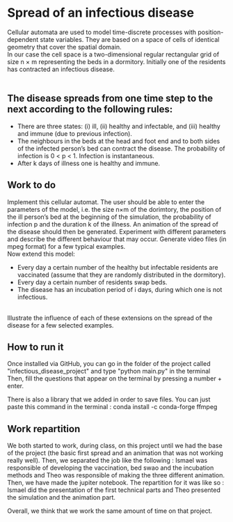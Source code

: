 # Spread of an infectious disease
Cellular automata are used to model time-discrete processes with position-dependent state
variables. They are based on a space of cells of identical geometry that cover the spatial
domain.<br/>
In our case the cell space is a two-dimensional regular rectangular grid of size n × m
representing the beds in a dormitory. Initially one of the residents has contracted an infectious
disease. <br/><br/>

## The disease spreads from one time step to the next according to the following rules:<br/>
<ul>
<li>There are three states: (i) ill, (ii) healthy and infectable, and (iii) healthy and immune
(due to previous infection).</li>
<li>The neighbours in the beds at the head and foot end and to both sides of the infected
person’s bed can contract the disease. The probability of infection is 0 < p < 1.
Infection is instantaneous.</li>
<li>After k days of illness one is healthy and immune.</li>
</ul>  
  
## Work to do
Implement this cellular automat. The user should be able to enter the parameters of the
model, i.e. the size n×m of the dorimtory, the position of the ill person’s bed at the beginning
of the simulation, the probability of infection p and the duration k of the illness. An animation
of the spread of the disease should then be generated. Experiment with different parameters
and describe the different behaviour that may occur. Generate video files (in mpeg format)
for a few typical examples.<br/>
Now extend this model:
<ul>
<li>Every day a certain number of the healthy but infectable residents are vaccinated (assume that they are randomly distributed in the dormitory).</li>
<li>Every day a certain number of residents swap beds.</li>
<li>The disease has an incubation period of i days, during which one is not infectious.</li>
</ul>
<br/>Illustrate the influence of each of these extensions on the spread of the disease for a few
selected examples.

## How to run it
Once installed via GitHub, you can go in the folder of the project called "infectious_disease_project" and type "python main.py" in the terminal
Then, fill the questions that appear on the terminal by pressing a number + enter. 

There is also a library that we added in order to save files. You can just paste this command in the terminal : 
conda install -c conda-forge ffmpeg

## Work repartition
We both started to work, during class, on this project until we had the base of the project (the basic first spread and an animation that was not working really well).
Then, we separated the job like the following : Ismael was responsible of developing the vaccination, bed swao and the incubation methods and Theo was responsible of making the 
three different animation. Then, we have made the jupiter notebook. The repartition for it was like so : Ismael did the presentation of the first technical parts and Theo presented 
the simulation and the animation part. 

Overall, we think that we work the same amount of time on that project.
